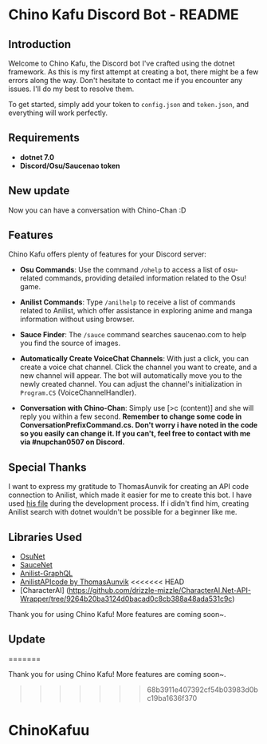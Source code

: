 # Chino Kafu Discord Bot - README

## Introduction

Welcome to Chino Kafu, the Discord bot I've crafted using the dotnet framework. As this is my first attempt at creating a bot, there might be a few errors along the way. Don't hesitate to contact me if you encounter any issues. I'll do my best to resolve them.

To get started, simply add your token to `config.json` and `token.json`, and everything will work perfectly.

## Requirements

- **dotnet 7.0**
- **Discord/Osu/Saucenao token**

## New update
Now you can have a conversation with Chino-Chan :D

## Features

Chino Kafu offers plenty of features for your Discord server:

- **Osu Commands**: Use the command `/ohelp` to access a list of osu-related commands, providing detailed information related to the Osu! game.

- **Anilist Commands**: Type `/anilhelp` to receive a list of commands related to Anilist, which offer assistance in exploring anime and manga information without using browser.

- **Sauce Finder**: The `/sauce` command searches saucenao.com to help you find the source of images.

- **Automatically Create VoiceChat Channels**: With just a click, you can create a voice chat channel. Click the channel you want to create, and a new channel will appear. The bot will automatically move you to the newly created channel. You can adjust the channel's initialization in `Program.CS` (VoiceChannelHandler).

- **Conversation with Chino-Chan**: Simply use [>c (content)] and she will reply you within a few second. **Remember to change some code in ConversationPrefixCommand.cs. Don't worry i have noted in the code so you easily can change it. If you can't, feel free to contact with me via #nupchan0507 on Discord.**

## Special Thanks

I want to express my gratitude to ThomasAunvik for creating an API code connection to Anilist, which made it easier for me to create this bot. I have used [his file](https://github.com/ThomasAunvik/AnimeListBot/tree/master/AnimeListBot/Handler/API/Anilist) during the development process. If i didn't find him, creating Anilist search with dotnet wouldn't be possible for a beginner like me.

## Libraries Used

- [OsuNet](https://github.com/Blackcat76iT/OsuNet/tree/29571b5270b52c628a809225ce32c20573b65a3b)
- [SauceNet](https://github.com/ta1H3n/SauceNET)
- [Anilist-GraphQL](https://github.com/AniList/ApiV2-GraphQL-Docs)
- [AnilistAPIcode by ThomasAunvik](https://github.com/ThomasAunvik/AnimeListBot/tree/master?fbclid=IwAR0mYkNMSCsnxpXPIj2hAERlldHlDFkRP1X8gxDB4zaHIncZaV5jcFXEAe8)
<<<<<<< HEAD
- [CharacterAI] (https://github.com/drizzle-mizzle/CharacterAI.Net-API-Wrapper/tree/9264b20ba3124d0bacad0c8cb388a48ada531c9c)

Thank you for using Chino Kafu! More features are coming soon~.

## Update
=======

Thank you for using Chino Kafu! More features are coming soon~.
>>>>>>> 68b3911e407392cf54b03983d0bc19ba1636f370
# ChinoKafuu
